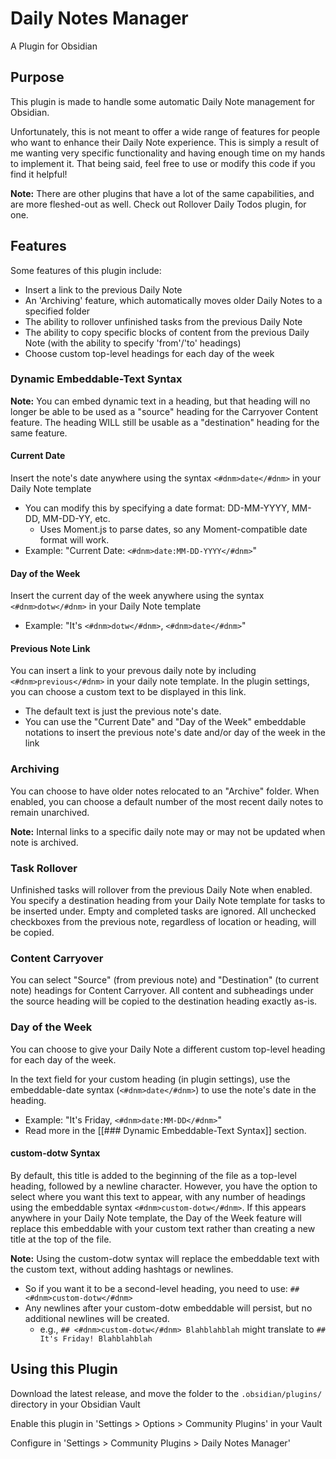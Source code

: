 # Daily Notes Manager

A Plugin for Obsidian

## Purpose

This plugin is made to handle some automatic Daily Note management for Obsidian.

Unfortunately, this is not meant to offer a wide range of features for people who want to enhance their Daily Note experience. This is simply a result of me wanting very specific functionality and having enough time on my hands to implement it. That being said, feel free to use or modify this code if you find it helpful!

**Note:** There are other plugins that have a lot of the same capabilities, and are more fleshed-out as well. Check out Rollover Daily Todos plugin, for one.

## Features

Some features of this plugin include:
- Insert a link to the previous Daily Note
- An 'Archiving' feature, which automatically moves older Daily Notes to a specified folder
- The ability to rollover unfinished tasks from the previous Daily Note
- The ability to copy specific blocks of content from the previous Daily Note (with the ability to specify 'from'/'to' headings)
- Choose custom top-level headings for each day of the week

### Dynamic Embeddable-Text Syntax
**Note:** You can embed dynamic text in a heading, but that heading will no longer be able to be used as a "source" heading for the Carryover Content feature. The heading WILL still be usable as a "destination" heading for the same feature.

#### Current Date
Insert the note's date anywhere using the syntax `<#dnm>date</#dnm>` in your Daily Note template
- You can modify this by specifying a date format: DD-MM-YYYY, MM-DD, MM-DD-YY, etc.
  - Uses Moment.js to parse dates, so any Moment-compatible date format will work.
- Example: "Current Date: `<#dnm>date:MM-DD-YYYY</#dnm>`"

#### Day of the Week
Insert the current day of the week anywhere using the syntax `<#dnm>dotw</#dnm>` in your Daily Note template
- Example: "It's `<#dnm>dotw</#dnm>`, `<#dnm>date</#dnm>`"

#### Previous Note Link
You can insert a link to your prevous daily note by including `<#dnm>previous</#dnm>` in your daily note template.
In the plugin settings, you can choose a custom text to be displayed in this link.
- The default text is just the previous note's date.
- You can use the "Current Date" and "Day of the Week" embeddable notations to insert the previous note's date and/or day of the week in the link

### Archiving
You can choose to have older notes relocated to an "Archive" folder. When enabled, you can choose a default number of the most recent daily notes to remain unarchived.

**Note:** Internal links to a specific daily note may or may not be updated when note is archived.

### Task Rollover
Unfinished tasks will rollover from the previous Daily Note when enabled. You specify a destination heading from your Daily Note template for tasks to be inserted under.
Empty and completed tasks are ignored. All unchecked checkboxes from the previous note, regardless of location or heading, will be copied.

### Content Carryover
You can select "Source" (from previous note) and "Destination" (to current note) headings for Content Carryover.
All content and subheadings under the source heading will be copied to the destination heading exactly as-is.

### Day of the Week
You can choose to give your Daily Note a different custom top-level heading for each day of the week.

In the text field for your custom heading (in plugin settings), use the embeddable-date syntax (`<#dnm>date</#dnm>`) to use the note's date in the heading.
- Example: "It's Friday, `<#dnm>date:MM-DD</#dnm>`"
- Read more in the [[### Dynamic Embeddable-Text Syntax]] section.

#### custom-dotw Syntax
By default, this title is added to the beginning of the file as a top-level heading, followed by a newline character. However, you have the option to select where you want this text to appear, with any number of headings using the embeddable syntax `<#dnm>custom-dotw</#dnm>`. If this appears anywhere in your Daily Note template, the Day of the Week feature will replace this embeddable with your custom text rather than creating a new title at the top of the file.

**Note:** Using the custom-dotw syntax will replace the embeddable text with the custom text, without adding hashtags or newlines.
- So if you want it to be a second-level heading, you need to use: `## <#dnm>custom-dotw</#dnm>`
- Any newlines after your custom-dotw embeddable will persist, but no additional newlines will be created.
  - e.g., `## <#dnm>custom-dotw</#dnm> Blahblahblah` might translate to `## It's Friday! Blahblahblah`

## Using this Plugin

Download the latest release, and move the folder to the `.obsidian/plugins/` directory in your Obsidian Vault

Enable this plugin in 'Settings > Options > Community Plugins' in your Vault

Configure in 'Settings > Community Plugins > Daily Notes Manager'
